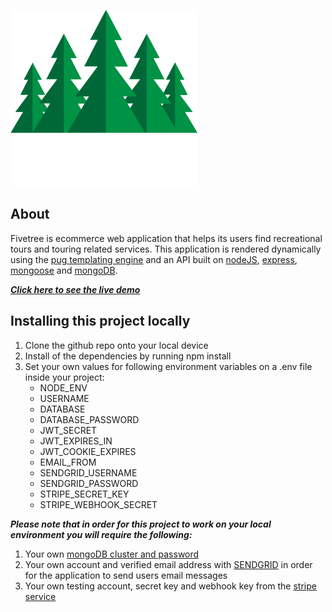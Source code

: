 ![Fivetree logo](/public/img/fivetree.png)

## About
Fivetree is ecommerce web application that helps its users find recreational tours and touring related services. This application is rendered dynamically using the [pug templating engine](https://pugjs.org/api/getting-started.html) and an API built on [nodeJS](https://nodejs.org/en/), [express](https://expressjs.com/), [mongoose](https://mongoosejs.com/) and [mongoDB](https://www.mongodb.com/).

**_[Click here to see the live demo](http://fivetree.herokuapp.com/)_**

## Installing this project locally
1. Clone the github repo onto your local device
2. Install of the dependencies by running npm install
3. Set your own values for following environment variables on a .env file inside your project:
    - NODE_ENV
    - USERNAME
    - DATABASE
    - DATABASE_PASSWORD
    - JWT_SECRET
    - JWT_EXPIRES_IN
    - JWT_COOKIE_EXPIRES
    - EMAIL_FROM
    - SENDGRID_USERNAME
    - SENDGRID_PASSWORD
    - STRIPE_SECRET_KEY
    - STRIPE_WEBHOOK_SECRET
 
 **_Please note that in order for this project to work on your local environment you will require the following:_**
 1. Your own [mongoDB cluster and password](https://www.mongodb.com/)
 2. Your own account and verified email address with [SENDGRID](https://sendgrid.com/) in order for the application to send users email messages
 3. Your own testing account, secret key and webhook key from the [stripe service](https://stripe.com/en-ca)




